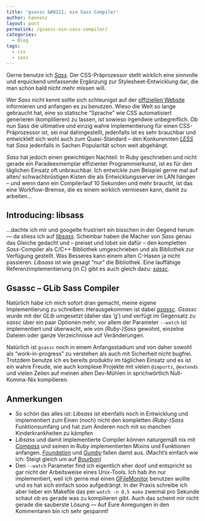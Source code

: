 ```yaml
---
title: 'gsassc &#8211; ein Sass Compiler'
author: hannenz
layout: post
permalink: /gsassc-ein-sass-compiler/
categories:
  - Blog
tags:
  - css
  - sass
---
```

Gerne benutze ich <a href="http://sass-lang.com" title="Sass " target="_blank"><em>Sass</em></a>. Der CSS-Präprozessor stellt wirklich eine sinnvolle und erquickend umfassende Ergänzung zur Stylesheet-Entwicklung dar, die man schon bald nicht mehr missen will. <!--more-->

Wer *Sass* nicht kennt sollte sich schleunigst auf der <a href="http://sass-lang.com" target="_blank">offiziellen Website</a> informieren und anfangen es zu benutzen. Wieso die Welt so lange gebraucht hat, eine so statische &#8220;Sprache&#8221; wie CSS automatisiert generieren (komplilieren) zu lassen, ist sowieso irgendwie unbegreiflich. Ob nun Sass die ultimative und einzig wahre Implementierung für einen CSS-Präprozessor ist, sei mal dahingestellt, jedenfalls ist es sehr brauchbar und entwicklelt sich wohl auch zum Quasi-Standard &#8211; den Konkurennten <a href="http://lesscss.org" target="_blank"><em>LESS</em></a> hat *Sass* jedenfalls in Sachen Popularität schon weit abgehängt.

*Sass* hat jedoch einen gewichtigen Nachteil: In Ruby geschrieben und nicht gerade ein Paradeexmemplar effizienter Programmierkunst, ist es für den täglichen Einsatz oft unbrauchbar. Ich entwickle zum Beispiel gerne mal auf alten/ schwachbrüstigen Kisten die als Entwicklungsserver im LAN hängen &#8211; und wenn dann ein Compilerlauf 10 Sekunden und mehr braucht, ist das eine Workflow-Bremse, die es einem wirklich vermiesen kann, damit zu arbeiten…

## Introducing: libsass

…dachte ich mir und googelte frustriert ein bisschen in der Gegend herum — da stiess ich auf <a href="https://github.com/hcatlin/libsass" target="_blank"><em>libsass</em></a>. Scheinbar haben die Macher von *Sass* genau das Gleiche gedacht und &#8211; preiset und lobet sie dafür &#8211; den kompletten *Sass*-Compiler als C/C++ Bibliothek umgeschrieben und als Bibliothek zur Verfügung gestellt. Was Besseres kann einem alten C-Hasen ja nicht passieren. *Libsass* ist wie gesagt &#8220;nur&#8221; die Bibliothek. Eine lauffähige Referenzimplementierung (in C) gibt es auch gleich dazu: <a href="https://github.com/hcatlin/sassc" target="_blank"><em>sassc</em></a>.

## Gsassc &#8211; GLib Sass Compiler

Natürlich habe ich mich sofort dran gemacht, meine eigene Implementierung zu schreiben: Herausgekommen ist dabei <a href="https://github.com/hannenz/gsassc" target="_blank"><em>gsassc</em></a>. *Gsassc* wurde mit der *GLib* umgesetzt (daher das &#8216;g&#8217;) und verfügt im Gegensatz zu *sassc* über ein paar Optionen mehr, vor allem der Parameter `--watch` ist implementiert und überwacht, wie von *(Ruby-)Sass* gewohnt, einzelne Dateien oder ganze Verzeichnisse auf Veränderungen.

Natürlich ist `gsassc` noch in einem Anfangsstadium und von daher sowohl als &#8220;work-in-progress&#8221; zu verstehen als auch mit Sicherheit nicht bugfrei. Trotzdem benutze ich es bereits produktiv im täglichen Einsatz und es ist ein wahre Freude, wie auch komplexe Projekte mit vielen `@imports`, `@extends` und vielen Zeilen auf meinen alten Dev-Mühlen in sprichwörtlich Null-Komma-Nix kompilieren.

## Anmerkungen

*   So schön das alles ist: *Libsass* ist ebenfalls noch in Entwicklung und implementiert zum Einen (noch) nicht den kompletten *(Ruby-)Sass* Funktionsumfang und hat zum Anderen noch mit so manchen Kinderkrankheiten zu kämpfen
*   *Libsass* und damit implementierte Compiler können naturgemäß nix mit [*Compass*][1] und seinen in Ruby implementierten Mixins und Funktionen anfangen. <a href="http://foundation.zurb.com" target="_blank"><em>Foundation</em></a> und <a href="http://gumby-framework.com" target="_blank"><em>Gumby</em></a> fallen damit aus. (Macht&#8217;s einfach wie ich: Steigt gleich um auf <a href="http://bourbon.io/" target="_blank"><em>Bourbon</em></a>)
*   Den `--watch` Parameter find ich eigentlich eher doof und entspricht so gar nicht der Arbeitsweise eines Unix-Tools. Ich hab ihn nur implementiert, weil ich gerne mal einen <a href="https://developer.gnome.org/gio/unstable/GFileMonitor.html" target="_blank">GFileMonitor</a> benutzen wollte und es hat sich einfach sooo aufgedrängt. In der Praxis schreibe ich aber lieber ein Makefile das per `watch -n 0,5 make` zweimal pro Sekunde schaut ob es gerade was zu kompilieren gibt. Auch das scheint mir nicht gerade die sauberste Lösung — Auf Eure Anregungen in den Kommentaren bin ich sehr gespannt!

 [1]: https://github.com/hannenz/gsassc